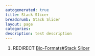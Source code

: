 ```yaml
---
autogenerated: true
title: Stack Slicer
breadcrumb: Stack Slicer
layout: page
categories: 
description: test description
---
```


1.  REDIRECT [Bio-Formats\#Stack Slicer](Bio-Formats#Stack_Slicer "wikilink")
